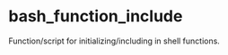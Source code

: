bash_function_include
=====================

Function/script for initializing/including in shell functions.
